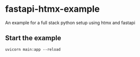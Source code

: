 # fastapi-htmx-example

An example for a full stack python setup using htmx and fastapi

## Start the example

```
uvicorn main:app --reload
```
